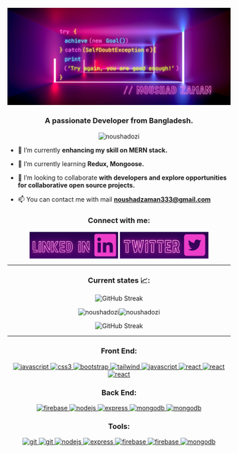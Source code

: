 ![Hard work is beautiful!](/assets/AWESOME.png "quote")<h3 align="center">A passionate Developer from Bangladesh.</h3>

<p align="center"> <img src="https://komarev.com/ghpvc/?username=noushadozi&label=Profile%20views&color=0e75b6&style=flat" alt="noushadozi" /> </p>

- 🔭 I’m currently **enhancing my skill on MERN stack.**

- 🌱 I’m currently learning **Redux, Mongoose.**

- 👯 I’m looking to collaborate **with developers and explore opportunities for collaborative open source projects.**

- 📫 You can contact me with mail **noushadzaman333@gmail.com**

<h3 align="center">Connect with me:</h3>
<p align="center">
<a href="https://linkedin.com/in/noushad-zaman" target="blank"><img align="center" src="./assets/Purple Neon Club Greeting Card.png" alt="noushad-zaman" width="200" height="60px" /></a>
<a href="https://twitter.com/noushad_ozi" target="blank"><img align="center" src="./assets/Purple Neon Club Greeting Card (2).png" alt="noushad-zaman" width="200" height="60px" /></a>
</p>

<hr>
<h3 align="center">Current states 📈:</h3>

<p align="center" href="https://git.io/streak-stats"><img src="https://github-readme-streak-stats.herokuapp.com?user=Noushadozi&theme=midnight-purple&hide_border=true" alt="GitHub Streak" /></p>

<p align="center"><img src="http://github-profile-summary-cards.vercel.app/api/cards/repos-per-language?username=Noushadozi&theme=midnight_purple" alt="noushadozi" /><img src="http://github-profile-summary-cards.vercel.app/api/cards/stats?username=Noushadozi&theme=midnight_purple" alt="noushadozi" /></p>

<p align="center" href="https://git.io/streak-stats"><img src="https://api.githubtrends.io/user/svg/Noushadozi/langs?time_range=one_year&theme=synthwaves" alt="GitHub Streak" /></p>
<hr>
<h3 align="center">Front End:</h3>
<p align="center">
<a href="https://www.w3.org/html/" target="_blank" rel="noreferrer">
  <img src="https://i.ibb.co/r6pbHvQ/HTML.png" alt="javascript" width="40" height="40"/>
</a>
<a href="https://www.w3schools.com/css/" target="_blank" rel="noreferrer"> <img src="https://i.ibb.co/BrT0PtL/CSS.png" alt="css3" width="40" height="40"/> </a>
<a href="https://getbootstrap.com" target="_blank" rel="noreferrer"> <img src="https://i.ibb.co/rwWn3Vq/Bootstrap.png" alt="bootstrap" width="40" height="40"/> </a>
<a href="https://tailwindcss.com/" target="_blank" rel="noreferrer"> <img src="https://i.ibb.co/HhgTYKD/Tailwind-CSS-Dark.png" alt="tailwind" width="40" height="40"/> </a>
<a href="https://developer.mozilla.org/en-US/docs/Web/JavaScript" target="_blank" rel="noreferrer"> <img src="https://i.ibb.co/MNx9D6S/Java-Script.png" alt="javascript" width="40" height="40"/> </a>
<a href="https://reactjs.org/" target="_blank" rel="noreferrer"> <img src="https://i.ibb.co/wrB69hH/React-Dark.png" alt="react" width="40" height="40"/> </a>
<a href="https://mui.com/material-ui/" target="_blank" rel="noreferrer"> <img src="https://i.ibb.co/LdSJ0dL/Material-UI-Dark.png" alt="react" width="40" height="40"/> </a>
<a href="https://nextjs.org/" target="_blank" rel="noreferrer"> <img src="https://i.ibb.co/qrTFxyY/Next-JS-Dark.png" alt="react" width="40" height="40"/> </a>
</p>

<h3 align="center">Back End:</h3>
<p align="center">
<a href="https://firebase.google.com/" target="_blank" rel="noreferrer"> <img src="https://i.ibb.co/C2Sjrzt/Firebase-Dark.png" alt="firebase" width="40" height="40"/> </a>
<a href="https://nodejs.org" target="_blank" rel="noreferrer"> <img src="https://i.ibb.co/qnmTw8g/Node-JS-Dark.png" alt="nodejs" width="40" height="40"/> </a>
<a href="https://expressjs.com" target="_blank" rel="noreferrer"> <img src="https://i.ibb.co/wz71ktp/Express-JS-Dark.png" alt="express" width="40" height="40"/> </a>
<a href="https://www.mongodb.com/" target="_blank" rel="noreferrer"> <img src="https://i.ibb.co/JqM78kq/MongoDB.png" alt="mongodb" width="40" height="40"/> </a>
<a href="https://jwt.io/" target="_blank" rel="noreferrer"> <img src="https://i.ibb.co/dP8x6k0/Blue-Purple-Simple-Clean-Start-And-Finish-Marathon-Sign-Banner-1.png" alt="mongodb" width="40" height="40"/> </a>

</p>

<h3 align="center">Tools:</h3>
<p align="center">
<a href="" target="_blank" rel="noreferrer"> <img src="https://i.ibb.co/JQ03619/VSCode-Dark.png" alt="git" width="40" height="40"/> </a>
<a href="https://vitejs.dev/" target="_blank" rel="noreferrer"> <img src="https://i.ibb.co/sPFDCcq/Vite-Dark.png" alt="git" width="40" height="40"/> </a>
<a href="https://git-scm.com/" target="_blank" rel="noreferrer"><img src="https://i.ibb.co/JqGYBCn/Git.png" alt="nodejs" width="40" height="40"/> </a><a href="https://github.com/Noushadozi" target="_blank" rel="noreferrer"> <img src="https://i.ibb.co/nQZPLmf/Github-Dark.png" alt="express" width="40" height="40"/> </a>
<a href="https://www.npmjs.com/" target="_blank" rel="noreferrer"> <img src="https://i.ibb.co/djXLvNk/Blue-Purple-Simple-Clean-Start-And-Finish-Marathon-Sign-Banner.png" alt="firebase" width="40" height="40"/> </a>
<a href="https://vercel.com/" target="_blank" rel="noreferrer"> <img src="https://i.ibb.co/9n6bgfY/Vercel-Dark.png" alt="firebase" width="40" height="40"/> </a>
<a href="https://app.netlify.com/" target="_blank" rel="noreferrer"> <img src="https://i.ibb.co/3BgqWxF/Netlify-Dark.png" alt="mongodb" width="40" height="40"/> </a>
</p>